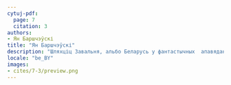 ```yaml
---
cytuj-pdf:
  page: 7
  citation: 3
authors:
- Ян Баршчэўскі
title: "Ян Баршчэўскі"
description: "Шляхціц Завальня, альбо Беларусь у фантастычных  апавяданнях. 1844"
locale: "be_BY"
images:
- cites/7-3/preview.png
---
```

